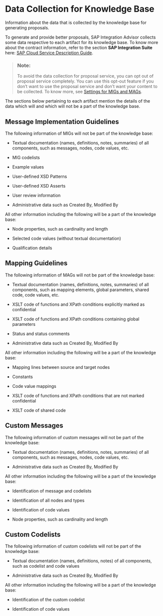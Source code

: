 <!-- loioe5bd17fbb36242e0bf621a9e0953f9a0 -->

# Data Collection for Knowledge Base

Information about the data that is collected by the knowledge base for generating proposals.

To generate and provide better proposals, SAP Integration Advisor collects some data respective to each artifact for its knowledge base. To know more about the contract information, refer to the section **SAP Integration Suite** here: [SAP Cloud Service Description Guide](https://cloudplatform.sap.com/support/service-description.html#section_11).

> ### Note:  
> To avoid the data collection for proposal service, you can opt out of proposal service completely. You can use this opt-out feature if you don’t want to use the proposal service and don’t want your content to be collected. To know more, see [Settings for MIGs and MAGs](../50-Development/settings-for-migs-and-mags-4c442af.md).

The sections below pertaining to each artifact mention the details of the data which will and which will not be a part of the knowledge base.



<a name="loioe5bd17fbb36242e0bf621a9e0953f9a0__section_r4g_lqz_jbc"/>

## Message Implementation Guidelines

The following information of MIGs will not be part of the knowledge base:

-   Textual documentation \(names, definitions, notes, summaries\) of all components, such as messages, nodes, code values, etc.

-   MIG codelists
-   Example values
-   User-defined XSD Patterns
-   User-defined XSD Asserts
-   User review information
-   Administrative data such as Created By, Modified By

All other information including the following will be a part of the knowledge base:

-   Node properties, such as cardinality and length

-   Selected code values \(without textual documentation\)
-   Qualification details



<a name="loioe5bd17fbb36242e0bf621a9e0953f9a0__section_jz4_cvz_jbc"/>

## Mapping Guidelines

The following information of MAGs will not be part of the knowledge base:

-   Textual documentation \(names, definitions, notes, summaries\) of all components, such as mapping elements, global parameters, shared code, code values, etc.

-   XSLT code of functions and XPath conditions explicitly marked as confidential
-   XSLT code of functions and XPath conditions containing global parameters
-   Status and status comments
-   Administrative data such as Created By, Modified By

All other information including the following will be a part of the knowledge base:

-   Mapping lines between source and target nodes

-   Constants
-   Code value mappings
-   XSLT code of functions and XPath conditions that are not marked confidential
-   XSLT code of shared code



<a name="loioe5bd17fbb36242e0bf621a9e0953f9a0__section_w3t_qwz_jbc"/>

## Custom Messages

The following information of custom messages will not be part of the knowledge base:

-   Textual documentation \(names, definitions, notes, summaries\) of all components, such as messages, nodes, code values, etc.

-   Administrative data such as Created By, Modified By

All other information including the following will be a part of the knowledge base:

-   Identification of message and codelists

-   Identification of all nodes and types
-   Identification of code values
-   Node properties, such as cardinality and length



<a name="loioe5bd17fbb36242e0bf621a9e0953f9a0__section_h3p_2yq_ndc"/>

## Custom Codelists

The following information of custom codelists will not be part of the knowledge base:

-   Textual documentation \(names, definitions, notes\) of all components, such as codelist and code values

-   Administrative data such as Created By, Modified By

All other information including the following will be a part of the knowledge base:

-   Identification of the custom codelist

-   Identification of code values

